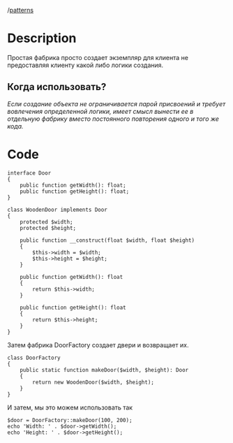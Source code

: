 /[patterns](Patterns.md)
# Description

Простая фабрика просто создает экземпляр для клиента не предоставляя клиенту какой либо логики создания.

## Когда использовать?

_Если создание объекта не ограничивается парой присвоений и требует вовлечения определенной логики, имеет смысл вынести ее в отдельную фабрику вместо постоянного повторения одного и того же кода._


# Code
```
interface Door
{
    public function getWidth(): float;
    public function getHeight(): float;
}

class WoodenDoor implements Door
{
    protected $width;
    protected $height;

    public function __construct(float $width, float $height)
    {
        $this->width = $width;
        $this->height = $height;
    }

    public function getWidth(): float
    {
        return $this->width;
    }

    public function getHeight(): float
    {
        return $this->height;
    }
}
```

Затем фабрика DoorFactory создает двери и возвращает их.
```
class DoorFactory
{
    public static function makeDoor($width, $height): Door
    {
        return new WoodenDoor($width, $height);
    }
}
```
И затем, мы это можем использовать так
```
$door = DoorFactory::makeDoor(100, 200);
echo 'Width: ' . $door->getWidth();
echo 'Height: ' . $door->getHeight();
```


